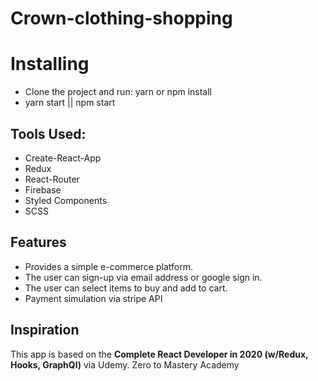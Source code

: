 # Crown-clothing-shopping

# Installing

- Clone the project and run: yarn or npm install
- yarn start || npm start

## Tools Used:

- Create-React-App
- Redux
- React-Router
- Firebase
- Styled Components
- SCSS

## Features

- Provides a simple e-commerce platform.
- The user can sign-up via email address or google sign in.
- The user can select items to buy and add to cart.
- Payment simulation via stripe API

## Inspiration

This app is based on the **Complete React Developer in 2020 (w/Redux, Hooks, GraphQl)** via Udemy. Zero to Mastery Academy

